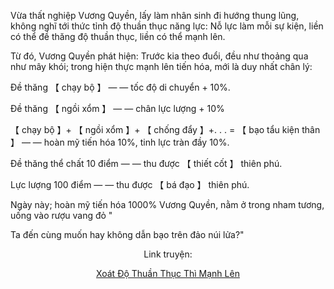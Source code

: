 Vừa thất nghiệp Vương Quyền, lấy làm nhân sinh đi hướng thung lũng, không nghĩ tới thức tỉnh độ thuần thục năng lực: Nỗ lực làm mỗi sự kiện, liền có thể đề thăng độ thuần thục, liền có thể mạnh lên.

Từ đó, Vương Quyền phát hiện: Trước kia theo đuổi, đều như thoảng qua như mây khói; trong hiện thực mạnh lên tiến hóa, mới là duy nhất chân lý:

Đề thăng 【 chạy bộ 】 — — tốc độ di chuyển + 10%.

Đề thăng 【 ngồi xổm 】 — — chân lực lượng + 10%

【 chạy bộ 】+ 【 ngồi xổm 】+ 【 chống đẩy 】+. . . = 【 bạo tẩu kiện thân 】 — — hoàn mỹ tiến hóa 10%, tinh lực tràn đầy 10%.

Đề thăng thể chất 10 điểm — — thu được 【 thiết cốt 】 thiên phú.

Lực lượng 100 điểm — — thu được 【 bá đạo 】 thiên phú.

Ngày này; hoàn mỹ tiến hóa 1000% Vương Quyền, nằm ở trong nham tương, uống vào rượu vang đỏ "

Ta đến cùng muốn hay không dẫn bạo trên đảo núi lửa?"


<div align="center">

Link truyện:

[Xoát Độ Thuần Thục Thì Mạnh Lên](https://truyenchuhub.org/truyen/Ta-do-Thi-Xoat-do-Thuan-Thuc-Thi-Manh-Len)
</div>
